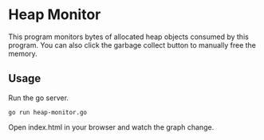 # Heap Monitor

This program monitors bytes of allocated heap objects consumed by this program. You can also click the garbage collect button to manually free the memory.

## Usage

Run the go server.
    
    go run heap-monitor.go

Open index.html in your browser and watch the graph change.
